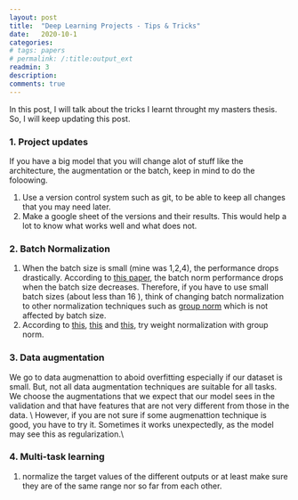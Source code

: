 ```yaml
---
layout: post
title:  "Deep Learning Projects - Tips & Tricks"
date:   2020-10-1
categories: 
# tags: papers
# permalink: /:title:output_ext
readmin: 3
description: 
comments: true
---
```


In this post, I will talk about the tricks I learnt throught my masters thesis. So, I will keep updating this post.


### 1. Project updates
If you have a big model that you will change alot of stuff like the architecture, the augmentation or the batch, keep in mind to do the foloowing.
1. Use a version control system such as git, to be able to keep all changes that you may need later.
2. Make a google sheet of the versions and their results. This would help a lot to know what works well and what does not.

### 2. Batch Normalization
1. When the batch size is small (mine was 1,2,4), the performance drops drastically. According to [this paper](https://arxiv.org/pdf/1803.08494.pdf), the batch norm performance drops when the batch size decreases. Therefore, if you have to use small batch sizes (about less than 16 ), think of changing batch normalization to other normalization techniques such as [group norm](https://arxiv.org/pdf/1803.08494.pdf) which is not affected by batch size.
2. According to [this](https://arxiv.org/pdf/1903.10520.pdf), [this](https://arxiv.org/pdf/1912.11370.pdf) and [this](https://arxiv.org/pdf/2010.10241v1.pdf), try weight normalization with group norm.

### 3. Data augmentation
We go to data augmenattion to aboid overfitting especially if our dataset is small. But, not all data augmentation techniques are suitable for all tasks. We choose the augmentations that we expect that our model sees in the validation and that have features that are not very different from those in the data. \\
However, if you are not sure if some augmenattion technique is good, you have to try it. Sometimes it works unexpectedly, as the model may see this as regularization.\\

### 4. Multi-task learning
1. normalize the target values of the different outputs or at least make sure they are of the same range nor so far from each other.
